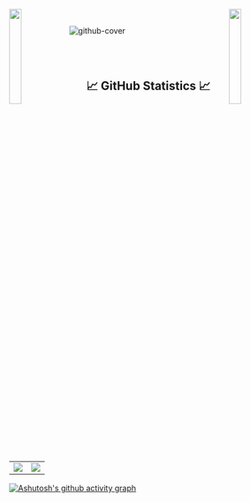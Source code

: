 <img align="left" src="https://user-images.githubusercontent.com/65187002/144930161-2f783401-8d27-4fdf-a2f7-cc0ba32f1f1f.gif" width="21%" style="display:inline;"><img align="right" src="https://user-images.githubusercontent.com/65187002/144930161-2f783401-8d27-4fdf-a2f7-cc0ba32f1f1f.gif" width="21%" style="display:inline;">
<br>






![github-cover](https://github.com/virag-ky/virag-ky/assets/79658534/0936ef53-e220-4e07-89de-b819aa7a3697)


<br>
<br>
<h2 align="center">
 📈 GitHub Statistics 📈
</h2>
<div><table><tr><td width="50%"><img src="https://github-readme-stats.vercel.app/api?username=virag-ky&show_icons=true&include_all_commits=true&hide_border=true&title_color=9BE8E9&icon_color=9BE8E9&text_color=F3A7FF&bg_color=150034"></td><td width="50%"><img src="https://github-readme-streak-stats.herokuapp.com?user=virag-ky&hide_border=true&ring=8c52ff&sideNums=F3A7FF&stroke=fff&background=150034&sideLabels=9BE8E9&dates=8c52ff&fire=9BE8E9&currStreakLabel=9BE8E9&currStreakNum=F3A7FF&date_format=M%20j%5B%2C%20Y%5D"></td></tr></table></div>


[![Ashutosh's github activity graph](https://github-readme-activity-graph.vercel.app/graph?username=virag-ky&bg_color=150034&color=9BE8E9&line=8c52ff&point=F3A7FF&area=true&hide_border=true)](https://github.com/ashutosh00710/github-readme-activity-graph)
